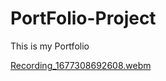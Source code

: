 # PortFolio-Project
 This is my Portfolio
 
 [Recording_1677308692608.webm](https://user-images.githubusercontent.com/93642529/221343878-d6baab3f-a69f-4df6-b7a0-4f8e81de051d.webm)
